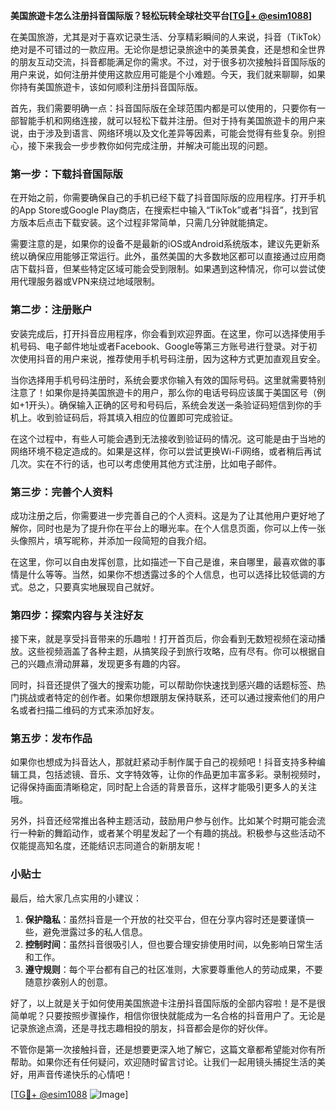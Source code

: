**美国旅遊卡怎么注册抖音国际版？轻松玩转全球社交平台[[TG💪+ @esim1088](https://t.me/s/esim1088)]**

在美国旅游，尤其是对于喜欢记录生活、分享精彩瞬间的人来说，抖音（TikTok）绝对是不可错过的一款应用。无论你是想记录旅途中的美景美食，还是想和全世界的朋友互动交流，抖音都能满足你的需求。不过，对于很多初次接触抖音国际版的用户来说，如何注册并使用这款应用可能是个小难题。今天，我们就来聊聊，如果你持有美国旅遊卡，该如何顺利注册抖音国际版。

首先，我们需要明确一点：抖音国际版在全球范围内都是可以使用的，只要你有一部智能手机和网络连接，就可以轻松下载并注册。但对于持有美国旅遊卡的用户来说，由于涉及到语言、网络环境以及文化差异等因素，可能会觉得有些复杂。别担心，接下来我会一步步教你如何完成注册，并解决可能出现的问题。

### 第一步：下载抖音国际版

在开始之前，你需要确保自己的手机已经下载了抖音国际版的应用程序。打开手机的App Store或Google Play商店，在搜索栏中输入“TikTok”或者“抖音”，找到官方版本后点击下载安装。这个过程非常简单，只需几分钟就能搞定。

需要注意的是，如果你的设备不是最新的iOS或Android系统版本，建议先更新系统以确保应用能够正常运行。此外，虽然美国的大多数地区都可以直接通过应用商店下载抖音，但某些特定区域可能会受到限制。如果遇到这种情况，你可以尝试使用代理服务器或VPN来绕过地域限制。

### 第二步：注册账户

安装完成后，打开抖音应用程序，你会看到欢迎界面。在这里，你可以选择使用手机号码、电子邮件地址或者Facebook、Google等第三方账号进行登录。对于初次使用抖音的用户来说，推荐使用手机号码注册，因为这种方式更加直观且安全。

当你选择用手机号码注册时，系统会要求你输入有效的国际号码。这里就需要特别注意了！如果你是持美国旅遊卡的用户，那么你的电话号码应该属于美国区号（例如+1开头）。确保输入正确的区号和号码后，系统会发送一条验证码短信到你的手机上。收到验证码后，将其填入相应的位置即可完成验证。

在这个过程中，有些人可能会遇到无法接收到验证码的情况。这可能是由于当地的网络环境不稳定造成的。如果是这样，你可以尝试更换Wi-Fi网络，或者稍后再试几次。实在不行的话，也可以考虑使用其他方式注册，比如电子邮件。

### 第三步：完善个人资料

成功注册之后，你需要进一步完善自己的个人资料。这是为了让其他用户更好地了解你，同时也是为了提升你在平台上的曝光率。在个人信息页面，你可以上传一张头像照片，填写昵称，并添加一段简短的自我介绍。

在这里，你可以自由发挥创意，比如描述一下自己是谁，来自哪里，最喜欢做的事情是什么等等。当然，如果你不想透露过多的个人信息，也可以选择比较低调的方式。总之，只要真实地展现自己就好。

### 第四步：探索内容与关注好友

接下来，就是享受抖音带来的乐趣啦！打开首页后，你会看到无数短视频在滚动播放。这些视频涵盖了各种主题，从搞笑段子到旅行攻略，应有尽有。你可以根据自己的兴趣点滑动屏幕，发现更多有趣的内容。

同时，抖音还提供了强大的搜索功能，可以帮助你快速找到感兴趣的话题标签、热门挑战或者特定的创作者。如果你想跟朋友保持联系，还可以通过搜索他们的用户名或者扫描二维码的方式来添加好友。

### 第五步：发布作品

如果你也想成为抖音达人，那就赶紧动手制作属于自己的视频吧！抖音支持多种编辑工具，包括滤镜、音乐、文字特效等，让你的作品更加丰富多彩。录制视频时，记得保持画面清晰稳定，同时配上合适的背景音乐，这样才能吸引更多人的关注哦。

另外，抖音还经常推出各种主题活动，鼓励用户参与创作。比如某个时期可能会流行一种新的舞蹈动作，或者某个明星发起了一个有趣的挑战。积极参与这些活动不仅能提高知名度，还能结识志同道合的新朋友呢！

### 小贴士

最后，给大家几点实用的小建议：

1. **保护隐私**：虽然抖音是一个开放的社交平台，但在分享内容时还是要谨慎一些，避免泄露过多的私人信息。
2. **控制时间**：虽然抖音很吸引人，但也要合理安排使用时间，以免影响日常生活和工作。
3. **遵守规则**：每个平台都有自己的社区准则，大家要尊重他人的劳动成果，不要随意抄袭别人的创意。

好了，以上就是关于如何使用美国旅遊卡注册抖音国际版的全部内容啦！是不是很简单呢？只要按照步骤操作，相信你很快就能成为一名合格的抖音用户了。无论是记录旅途点滴，还是寻找志趣相投的朋友，抖音都会是你的好伙伴。

不管你是第一次接触抖音，还是想要更深入地了解它，这篇文章都希望能对你有所帮助。如果你还有任何疑问，欢迎随时留言讨论。让我们一起用镜头捕捉生活的美好，用声音传递快乐的心情吧！

[[TG💪+ @esim1088](https://t.me/s/esim1088) ![Image](https://i.postimg.cc/4NQfJmqS/Snipaste-2025-05-13-00-14-12.png)]